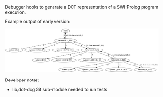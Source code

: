 Debugger hooks to generate a DOT representation of a SWI-Prolog program execution.

Example output of early version:

![Factorial Example](https://github.com/ljcoomber/prolog-dot-trace/raw/master/examples/factorial.png "Factorial Example")

Developer notes:
 - lib/dot-dcg Git sub-module needed to run tests